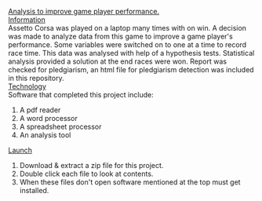<ins>Analysis to improve game player performance.</ins><br>
<ins>Information</ins><br>
Assetto Corsa was played on a laptop many times with on win. A decision was made to analyze data from this game to improve a game player's performance. Some variables were switched on to one at a time to record race time. This data was analysed with help of a hypothesis tests. Statistical analysis provided a solution at the end races were won. Report was checked for pledgiarism, an html file for pledgiarism detection was included in this repository.<br>
<ins>Technology</ins><br>
Software that completed this project include:
1. A pdf reader
2. A word processor
3. A spreadsheet processor
4. An analysis tool<br>

<ins>Launch</ins><br>
1. Download & extract a zip file for this project.
2. Double click each file to look at contents.
3. When these files don't open software mentioned at the top must get installed.
